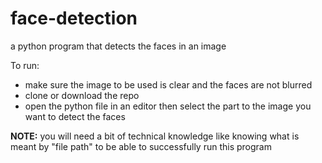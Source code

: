 # face-detection
a python program that detects the faces in an image

To run:
- make sure the image to be used is clear and the faces are not blurred
- clone or download the repo
- open the python file in an editor then select the part to the image you want to detect the faces

**NOTE:** you will need a bit of technical knowledge like knowing what is meant by "file path" to be able to successfully run this program
